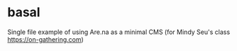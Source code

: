 # basal
Single file example of using Are.na as a minimal CMS (for Mindy Seu's class https://on-gathering.com)
